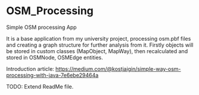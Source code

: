 # OSM_Processing
Simple OSM processing App

It is a base application from my university project, processing osm.pbf files and creating a graph structure for further analysis from it.
Firstly objects will be stored in custom classes (MapObject, MapWay), then recalculated and stored in OSMNode, OSMEdge entities. 

Introduction article:
https://medium.com/@kostjaigin/simple-way-osm-processing-with-java-7e6ebe29464a

TODO: Extend ReadMe file. 
